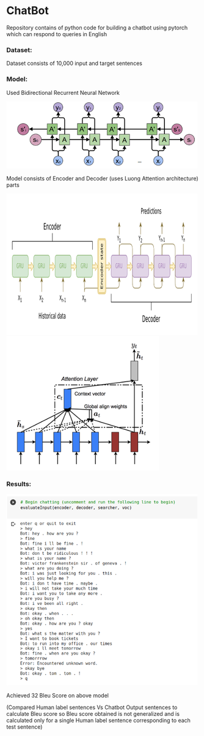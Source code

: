 # ChatBot
Repository contains of python code for building a chatbot using pytorch which can respond to queries in English

### Dataset:
Dataset consists of 10,000 input and target sentences

### Model:

Used Bidirectional Recurrent Neural Network 

<img src="https://github.com/nilakshi104/ChatBot/blob/master/Images/RNN-bidirectional.png" width=500/img>

Model consists of Encoder and Decoder (uses Luong Attention architecture) parts

<img src="https://github.com/nilakshi104/ChatBot/blob/master/Images/seq2seq_ED.png" height=370 width=500/img><img src="https://github.com/nilakshi104/ChatBot/blob/master/Images/global_attn.png" height=350 width=400/img>

### Results:

<img src="https://github.com/nilakshi104/ChatBot/blob/master/Images/Screenshot%20from%202020-09-06%2004-19-24_n.png" width=500/img>

Achieved 32 Bleu Score on above model 

(Compared Human label sentences Vs Chatbot Output sentences to calculate Bleu score so Bleu score obtained is not generalized and is calculated only for a single Human label sentence corresponding to each test sentence)
